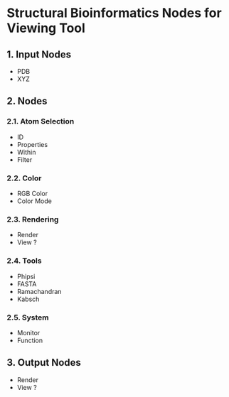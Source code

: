 # Structural Bioinformatics Nodes for Viewing Tool

## 1. Input Nodes

- PDB
- XYZ

## 2. Nodes

### 2.1. Atom Selection

- ID
- Properties
- Within
- Filter

### 2.2. Color

- RGB Color
- Color Mode

### 2.3. Rendering

- Render
- View ?

### 2.4. Tools

- Phipsi
- FASTA
- Ramachandran
- Kabsch

### 2.5. System

- Monitor
- Function

## 3. Output Nodes

- Render
- View ?


